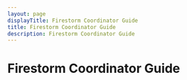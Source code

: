 ```yaml
---
layout: page
displayTitle: Firestorm Coordinator Guide
title: Firestorm Coordinator Guide
description: Firestorm Coordinator Guide
---
```


# Firestorm Coordinator Guide